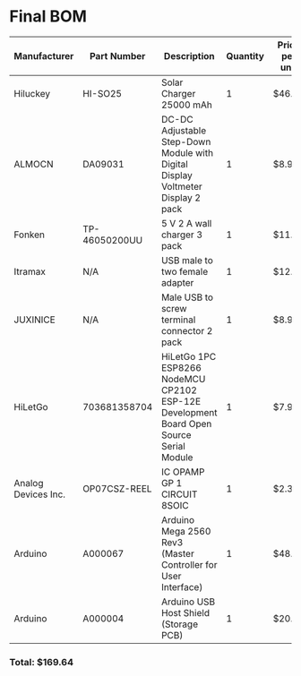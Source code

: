 # Final BOM 
| Manufacturer        | Part Number   | Description                                                                            | Quantity | Price per unit  |
|---------------------|---------------|----------------------------------------------------------------------------------------|----------|-----------------|
| Hiluckey            | HI-SO25       | Solar Charger 25000 mAh                                                                | 1        | $46.99          |
| ALMOCN              | DA09031       | DC-DC Adjustable Step-Down Module with Digital Display Voltmeter Display 2 pack        | 1        | $8.99           |
| Fonken              | TP-46050200UU | 5 V 2 A wall charger 3 pack                                                            | 1        | $11.99          |
| Itramax             | N/A           | USB male to two female adapter                                                         | 1        | $12.99          |
| JUXINICE            | N/A           | Male USB to screw terminal connector 2 pack                                            | 1        | $8.99           |
| HiLetGo             | 703681358704  | HiLetGo 1PC ESP8266 NodeMCU CP2102 ESP-12E Development Board Open Source Serial Module | 1        | $7.99           |
| Analog Devices Inc. | OP07CSZ-REEL  | IC OPAMP GP 1 CIRCUIT 8SOIC                                                            | 1        | $2.31           |
| Arduino             | A000067       | Arduino Mega 2560 Rev3 (Master Controller for User Interface)                          | 1        | $48.40          |
| Arduino             | A000004       | Arduino USB Host Shield (Storage PCB)                                                  | 1        | $20.99          |

### Total: $169.64
